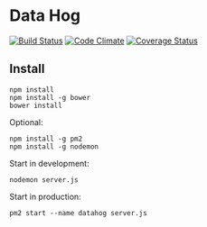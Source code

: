 # Data Hog

[![Build Status](https://travis-ci.org/wookoouk/dataHog.svg)](https://travis-ci.org/wookoouk/dataHog)
[![Code Climate](https://codeclimate.com/github/wookoouk/dataHog/badges/gpa.svg)](https://codeclimate.com/github/wookoouk/dataHog)
[![Coverage Status](https://coveralls.io/repos/wookoouk/dataHog/badge.svg?branch=master&service=github)](https://coveralls.io/github/wookoouk/dataHog?branch=master)


## Install

```
npm install
npm install -g bower
bower install
```

Optional:
```
npm install -g pm2
npm install -g nodemon
```

Start in development:
```
nodemon server.js
```

Start in production:
```
pm2 start --name datahog server.js
```

